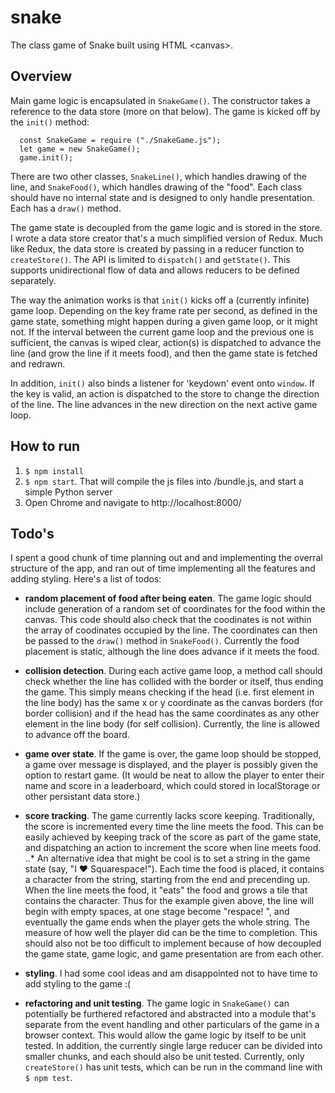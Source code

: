 # snake
The class game of Snake built using HTML &lt;canvas>.

## Overview
Main game logic is encapsulated in `SnakeGame()`. The constructor takes a reference to the data store (more on that below). The game is kicked off by the `init()` method:
~~~~
  const SnakeGame = require ("./SnakeGame.js");
  let game = new SnakeGame();
  game.init();
~~~~

There are two other classes, `SnakeLine()`, which handles drawing of the line, and `SnakeFood()`, which handles drawing of the "food". Each class should have no internal state and is designed to only handle presentation. Each has a `draw()` method.

The game state is decoupled from the game logic and is stored in the store. I wrote a data store creator that's a much simplified version of Redux. Much like Redux, the data store is created by passing in a reducer function to `createStore()`. The API is limited to `dispatch()` and `getState()`. This supports unidirectional flow of data and allows reducers to be defined separately.

The way the animation works is that `init()` kicks off a (currently infinite) game loop. Depending on the key frame rate per second, as defined in the game state, something might happen during a given game loop, or it might not. If the interval between the current game loop and the previous one is sufficient, the canvas is wiped clear, action(s) is dispatched to advance the line (and grow the line if it meets food), and then the game state is fetched and redrawn.

In addition, `init()` also binds a listener for 'keydown' event onto `window`. If the key is valid, an action is dispatched to the store to change the direction of the line. The line advances in the new direction on the next active game loop.

## How to run
1. `$ npm install`
2. `$ npm start`. That will compile the js files into /bundle.js, and start a simple Python server
3. Open Chrome and navigate to http://localhost:8000/

## Todo's
I spent a good chunk of time planning out and and implementing the overral structure of the app, and ran out of time implementing all the features and adding styling. Here's a list of todos:

* __random placement of food after being eaten__. The game logic should include generation of a random set of coordinates for the food within the canvas. This code should also check that the coodinates is not within the array of coodinates occupied by the line. The coordinates can then be passed to the `draw()` method in `SnakeFood()`. Currently the food placement is static, although the line does advance if it meets the food.

* __collision detection__. During each active game loop, a method call should check whether the line has collided with the border or itself, thus ending the game. This simply means checking if the head (i.e. first element in the line body) has the same x or y coordinate as the canvas borders (for border collision) and if the head has the same coordinates as any other element in the line body (for self collision). Currently, the line is allowed to advance off the board.

* __game over state__. If the game is over, the game loop should be stopped, a game over message is displayed, and the player is possibly given the option to restart game. (It would be neat to allow the player to enter their name and score in a leaderboard, which could stored in localStorage or other persistant data store.)

* __score tracking__. The game currently lacks score keeping. Traditionally, the score is incremented every time the line meets the food. This can be easily achieved by keeping track of the score as part of the game state, and dispatching an action to increment the score when line meets food.
..* An alternative idea that might be cool is to set a string in the game state (say, "I ♥ Squarespace!"). Each time the food is placed, it contains a character from the string, starting from the end and precending up. When the line meets the food, it "eats" the food and grows a tile that contains the character. Thus for the example given above, the line will begin with empty spaces, at one stage become "respace!  ", and eventually the game ends when the player gets the whole string. The measure of how well the player did can be the time to completion. This should also not be too difficult to implement because of how decoupled the game state, game logic, and game presentation are from each other.

* __styling__. I had some cool ideas and am disappointed not to have time to add styling to the game :(

* __refactoring and unit testing__. The game logic in `SnakeGame()` can potentially be furthered refactored and abstracted into a module that's separate from the event handling and other particulars of the game in a browser context. This would allow the game logic by itself to be unit tested. In addition, the currently single large reducer can be divided into smaller chunks, and each should also be unit tested. Currently, only `createStore()` has unit tests, which can be run in the command line with `$ npm test`.
